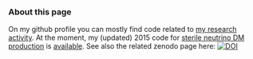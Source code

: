 ### About this page

On my github profile you can mostly find code related to [my research activity](http://jghiglie.web.cern.ch/research/). At the moment, my (updated) 2015 code for [sterile neutrino DM production](https://doi.org/10.1007/JHEP11(2015)171) is [available](https://github.com/sbriglie/resonance-dm). See also the related zenodo page here: 
[![DOI](https://zenodo.org/badge/275853039.svg)](https://zenodo.org/badge/latestdoi/275853039)
